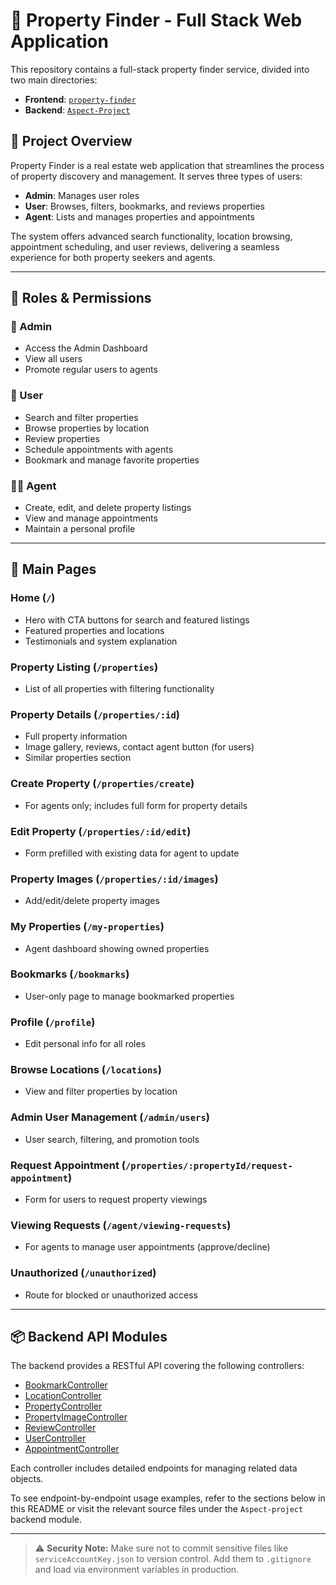 # 🏡 Property Finder - Full Stack Web Application

This repository contains a full-stack property finder service, divided into two main directories:

- **Frontend**: [`property-finder`](./property-finder)
- **Backend**: [`Aspect-Project`](./Aspect-Project)

## 🚀 Project Overview

Property Finder is a real estate web application that streamlines the process of property discovery and management. It serves three types of users:

- **Admin**: Manages user roles
- **User**: Browses, filters, bookmarks, and reviews properties
- **Agent**: Lists and manages properties and appointments

The system offers advanced search functionality, location browsing, appointment scheduling, and user reviews, delivering a seamless experience for both property seekers and agents.

---

## 🔐 Roles & Permissions

### 👑 Admin

- Access the Admin Dashboard
- View all users
- Promote regular users to agents

### 👤 User

- Search and filter properties
- Browse properties by location
- Review properties
- Schedule appointments with agents
- Bookmark and manage favorite properties

### 🧑‍💼 Agent

- Create, edit, and delete property listings
- View and manage appointments
- Maintain a personal profile

---

## 📄 Main Pages

### Home (`/`)

- Hero with CTA buttons for search and featured listings
- Featured properties and locations
- Testimonials and system explanation

### Property Listing (`/properties`)

- List of all properties with filtering functionality

### Property Details (`/properties/:id`)

- Full property information
- Image gallery, reviews, contact agent button (for users)
- Similar properties section

### Create Property (`/properties/create`)

- For agents only; includes full form for property details

### Edit Property (`/properties/:id/edit`)

- Form prefilled with existing data for agent to update

### Property Images (`/properties/:id/images`)

- Add/edit/delete property images

### My Properties (`/my-properties`)

- Agent dashboard showing owned properties

### Bookmarks (`/bookmarks`)

- User-only page to manage bookmarked properties

### Profile (`/profile`)

- Edit personal info for all roles

### Browse Locations (`/locations`)

- View and filter properties by location

### Admin User Management (`/admin/users`)

- User search, filtering, and promotion tools

### Request Appointment (`/properties/:propertyId/request-appointment`)

- Form for users to request property viewings

### Viewing Requests (`/agent/viewing-requests`)

- For agents to manage user appointments (approve/decline)

### Unauthorized (`/unauthorized`)

- Route for blocked or unauthorized access

---

## 📦 Backend API Modules

The backend provides a RESTful API covering the following controllers:

- [BookmarkController](#bookmark-api-documentation)
- [LocationController](#location-api-documentation)
- [PropertyController](#property-api-documentation)
- [PropertyImageController](#property-image-api-documentation)
- [ReviewController](#review-api-documentation)
- [UserController](#user-api-documentation)
- [AppointmentController](#appointments-api-documentation)

Each controller includes detailed endpoints for managing related data objects.

To see endpoint-by-endpoint usage examples, refer to the sections below in this README or visit the relevant source files under the `Aspect-project` backend module.

---

> ⚠️ **Security Note:**
> Make sure not to commit sensitive files like `serviceAccountKey.json` to version control. Add them to `.gitignore` and load via environment variables in production.
